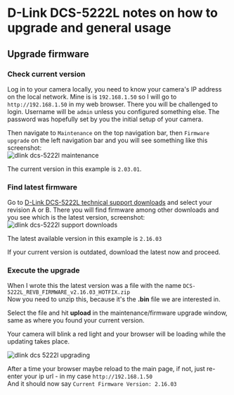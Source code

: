 # D-Link DCS-5222L notes on how to upgrade and general usage

## Upgrade firmware

### Check current version

Log in to your camera locally, you need to know your camera's IP address on the local network. Mine is is `192.168.1.50` so I will go to `http://192.168.1.50` in my web browser. There you will be challenged to login. Username will be `admin` unless you configured something else. The password was hopefully set by you the initial setup of your camera.

Then navigate to `Maintenance` on the top navigation bar, then `Firmware upgrade` on the left navigation bar and you will see something like this screenshot:  
![dlink dcs-5222l maintenance](https://storage.googleapis.com/atle-static/pics/dlink-dcs5222l-firmware-upgrade-page.jpg)

The current version in this example is `2.03.01`.

### Find latest firmware

Go to [D-Link DCS-5222L technical support downloads](https://support.dlink.com/productinfo.aspx?m=DCS-5222L) and select your revision A or B. There you will find firmware among other downloads and you see which is the latest version, screenshot:  
![dlink dcs-5222l support downloads](https://storage.googleapis.com/atle-static/pics/dlink-support-dcs-5222l-downloads.jpg)

The latest available version in this example is `2.16.03`

If your current version is outdated, download the latest now and proceed.

### Execute the upgrade

When I wrote this the latest version was a file with the name `DCS-5222L_REVB_FIRMWARE_v2.16.03_HOTFIX.zip`  
Now you need to unzip this, because it's the **.bin** file we are interested in.

Select the file and hit **upload** in the maintenance/firmware upgrade window, same as where you found your current version.

Your camera will blink a red light and your browser will be loading while the updating takes place.

![dlink dcs 5222l upgrading](https://storage.googleapis.com/atle-static/pics/dlink-dcs-5222l-upgrading.jpg)

After a time your browser maybe reload to the main page, if not, just re-enter your ip url - in my case `http://192.168.1.50`  
And it should now say `Current Firmware Version: 2.16.03`
